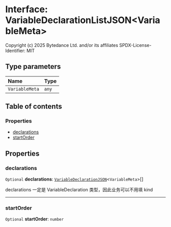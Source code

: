 # Interface: VariableDeclarationListJSON\<VariableMeta>

Copyright (c) 2025 Bytedance Ltd. and/or its affiliates
SPDX-License-Identifier: MIT

## Type parameters

| Name | Type |
| :------ | :------ |
| `VariableMeta` | `any` |

## Table of contents

### Properties

* [declarations](/auto-docs/free-layout-editor/interfaces/VariableDeclarationListJSON.md#declarations)
* [startOrder](/auto-docs/free-layout-editor/interfaces/VariableDeclarationListJSON.md#startorder)

## Properties

### declarations

`Optional` **declarations**: [`VariableDeclarationJSON`](/auto-docs/free-layout-editor/types/VariableDeclarationJSON.md)<`VariableMeta`>\[]

declarations 一定是 VariableDeclaration 类型，因此业务可以不用填 kind

***

### startOrder

`Optional` **startOrder**: `number`
